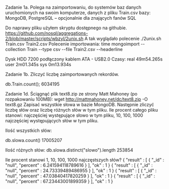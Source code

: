 Zadanie 1a.
Polega na zaimportowaniu, do systemów baz danych uruchomionych na swoim komputerze, danych z pliku Train.csv bazy:
MongoDB, PostgreSQL – opcjonalnie dla znających fanów SQL

Do naprawy pliku użyłem skryptu dostępnego na githubie. 
https://github.com/nosql/aggregations-2/blob/master/scripts/wbzyl/2unix.sh
A tak wyglądało polecenie
./2unix.sh Train.csv Train2.csv 
Polecenie importowania:
time mongoimport --collection Train --type csv --file Train2.csv --headerline

Dysk HDD 7200 podłączony kablem ATA - USB2.0
Czasy:
real 49m54.265s
user 2m01.345s
sys 0m13.934s


Zadanie 1b.
Zliczyć liczbę zaimportowanych rekordów.

db.Train.count();     6034195


Zadanie 1d. Ściągnąć plik text8.zip ze strony Matt Mahoney (po rozpakowaniu 100MB):
wget http://mattmahoney.net/dc/text8.zip -O text8.gz
Zapisać wszystkie słowa w bazie MongoDB. Następnie zliczyć liczbę słów oraz liczbę różnych słów w tym pliku.
Ile procent całego pliku stanowi: najczęściej występujące słowo w tym pliku, 10, 100, 1000 najczęściej
występujących słów w tym pliku. 

Ilość wszystkich słów:

db.slowa.count()
17005207

Ilość różnych słów:
db.slowa.distinct("slowo").length
253854

Ile procent stanowi 1, 10, 100, 1000 najczęstszych słów?
{
  "result" : [
    {
      "_id" : "null",
      "percent" : 6.241594118789616
    }
  ],
  "ok" : 1
}
{
  "result" : [
    {
      "_id" : "null",
      "percent" : 24.73339489486955
    }
  ],
  "ok" : 1
}
{
  "result" : [
    {
      "_id" : "null",
      "percent" : 47.03840417820259
    }
  ],
  "ok" : 1
}
{
  "result" : [
    {
      "_id" : "null",
      "percent" : 67.23443001899359
    }
  ],
  "ok" : 1
}
